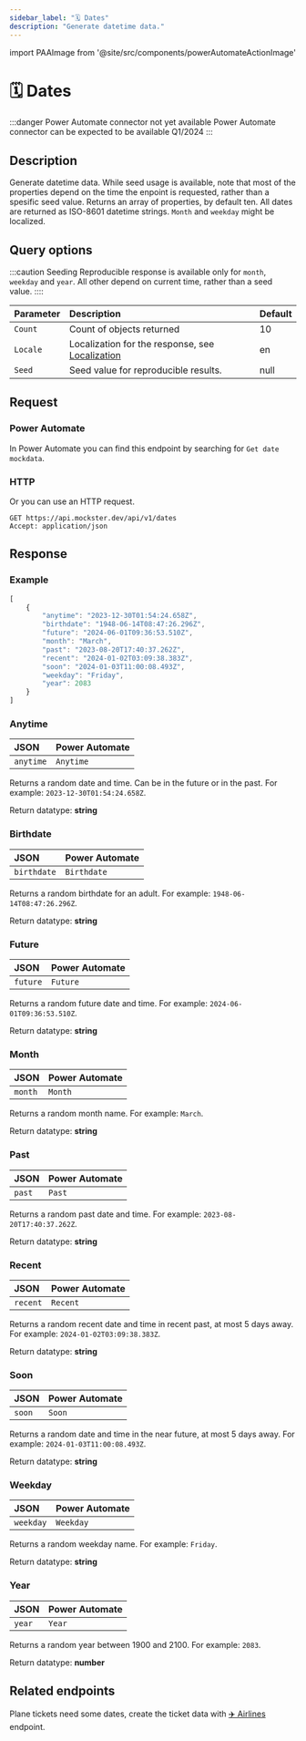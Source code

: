```yaml
---
sidebar_label: "🗓️ Dates"
description: "Generate datetime data."
---
```


import PAAImage from '@site/src/components/powerAutomateActionImage'

# 🗓️ Dates

:::danger Power Automate connector not yet available
Power Automate connector can be expected to be available Q1/2024
:::

## Description

Generate datetime data. While seed usage is available, note that most of the properties depend on the time the enpoint is requested, rather than a spesific seed value. Returns an array of properties, by default ten. All dates are returned as ISO-8601 datetime strings. `Month` and `weekday` might be localized.

## Query options

:::caution Seeding
Reproducible response is available only for `month`, `weekday` and `year`. All other depend on current time, rather than a seed value.
::::

|Parameter|Description|Default|
|---------|:---------|---------|
|`Count`| Count of objects returned | 10 |
|`Locale`| Localization for the response, see [Localization](./../localization) | en |
|`Seed` | Seed value for reproducible results. | null |

## Request

### Power Automate

In Power Automate you can find this endpoint by searching for `Get date mockdata`.

<PAAImage src="/img/dates-action.jpg" alt="Get date mockdata action" />

### HTTP

Or you can use an HTTP request.

```http title="HTTP"
GET https://api.mockster.dev/api/v1/dates
Accept: application/json  
```

## Response 

### Example 

```jsx title="JSON"
[
    {
        "anytime": "2023-12-30T01:54:24.658Z",
        "birthdate": "1948-06-14T08:47:26.296Z",
        "future": "2024-06-01T09:36:53.510Z",
        "month": "March",
        "past": "2023-08-20T17:40:37.262Z",
        "recent": "2024-01-02T03:09:38.383Z",
        "soon": "2024-01-03T11:00:08.493Z",
        "weekday": "Friday",
        "year": 2083
    }
]
```

### Anytime

|JSON|Power Automate|
|:---------|:---------|
`anytime`|`Anytime`

Returns a random date and time. Can be in the future or in the past. For example: `2023-12-30T01:54:24.658Z`.

Return datatype: **string**

### Birthdate

|JSON|Power Automate|
|:---------|:---------|
`birthdate`|`Birthdate`

Returns a random birthdate for an adult. For example: `1948-06-14T08:47:26.296Z`.

Return datatype: **string**

### Future

|JSON|Power Automate|
|:---------|:---------|
`future`|`Future`

Returns a random future date and time. For example: `2024-06-01T09:36:53.510Z`.

Return datatype: **string**

### Month

|JSON|Power Automate|
|:---------|:---------|
`month`|`Month`

Returns a random month name. For example: `March`.

Return datatype: **string**

### Past

|JSON|Power Automate|
|:---------|:---------|
`past`|`Past`

Returns a random past date and time. For example: `2023-08-20T17:40:37.262Z`.

Return datatype: **string**

### Recent

|JSON|Power Automate|
|:---------|:---------|
`recent`|`Recent`

Returns a random recent date and time in recent past, at most 5 days away. For example: `2024-01-02T03:09:38.383Z`.

Return datatype: **string**

### Soon

|JSON|Power Automate|
|:---------|:---------|
`soon`|`Soon`

Returns a random date and time in the near future, at most 5 days away. For example: `2024-01-03T11:00:08.493Z`.

Return datatype: **string**

### Weekday

|JSON|Power Automate|
|:---------|:---------|
`weekday`|`Weekday`

Returns a random weekday name. For example: `Friday`.

Return datatype: **string**

### Year

|JSON|Power Automate|
|:---------|:---------|
`year`|`Year`

Returns a random year between 1900 and 2100. For example: `2083`.

Return datatype: **number**

## Related endpoints

Plane tickets need some dates, create the ticket data with [✈️ Airlines](./airlines) endpoint.